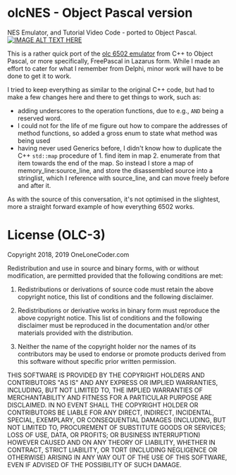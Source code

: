 # olcNES - Object Pascal version
NES Emulator, and Tutorial Video Code - ported to Object Pascal.
[![IMAGE ALT TEXT HERE](https://img.youtube.com/vi/8XmxKPJDGU0/0.jpg)](https://www.youtube.com/watch?v=8XmxKPJDGU0)

This is a rather quick port of the [olc 6502 emulator](https://github.com/OneLoneCoder/olcNES) from C++ to Object Pascal, or more specifically, FreePascal in Lazarus form.
While I made an effort to cater for what I remember from Delphi, minor work will have to be done to get it to work.

I tried to keep everything as similar to the original C++ code, but had to make a few changes here and there to get things to work, such as:

* adding underscores to the operation functions, due to e.g., `AND` being a reserved word.
* I could not for the life of me figure out how to compare the addresses of method functions, so added a gross enum to state what method was being used
* having never used Generics before, I didn't know how to duplicate the C++ `std::map` procedure of 1. find item in map 2. enumerate from that item towards the end of the map.
So instead I store a map of memory_line:source_line, and store the disassembled source into a stringlist, which I reference with source_line, and can move freely before and after it.

As with the source of this conversation, it's not optimised in the slightest, more a straight forward example of how everything 6502 works.

# License (OLC-3)
Copyright 2018, 2019 OneLoneCoder.com

Redistribution and use in source and binary forms, with or without 
modification, are permitted provided that the following conditions 
are met:

1. Redistributions or derivations of source code must retain the above 
   copyright notice, this list of conditions and the following disclaimer.

2. Redistributions or derivative works in binary form must reproduce 
   the above copyright notice. This list of conditions and the following 
   disclaimer must be reproduced in the documentation and/or other 
   materials provided with the distribution.

3. Neither the name of the copyright holder nor the names of its 
   contributors may be used to endorse or promote products derived 
   from this software without specific prior written permission.
    
THIS SOFTWARE IS PROVIDED BY THE COPYRIGHT HOLDERS AND CONTRIBUTORS 
"AS IS" AND ANY EXPRESS OR IMPLIED WARRANTIES, INCLUDING, BUT NOT 
LIMITED TO, THE IMPLIED WARRANTIES OF MERCHANTABILITY AND FITNESS FOR 
A PARTICULAR PURPOSE ARE DISCLAIMED. IN NO EVENT SHALL THE COPYRIGHT 
HOLDER OR CONTRIBUTORS BE LIABLE FOR ANY DIRECT, INDIRECT, INCIDENTAL, 
SPECIAL, EXEMPLARY, OR CONSEQUENTIAL DAMAGES (INCLUDING, BUT NOT 
LIMITED TO, PROCUREMENT OF SUBSTITUTE GOODS OR SERVICES; LOSS OF USE, 
DATA, OR PROFITS; OR BUSINESS INTERRUPTION) HOWEVER CAUSED AND ON ANY 
THEORY OF LIABILITY, WHETHER IN CONTRACT, STRICT LIABILITY, OR TORT 
(INCLUDING NEGLIGENCE OR OTHERWISE) ARISING IN ANY WAY OUT OF THE USE
OF THIS SOFTWARE, EVEN IF ADVISED OF THE POSSIBILITY OF SUCH DAMAGE.